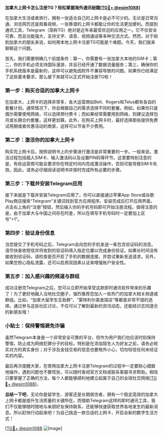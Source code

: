 **加拿大上网卡怎么注册TG？轻松掌握海外通讯秘籍[[TG💪+ @esim1088](https://t.me/s/esim1088)]**

在加拿大生活或者旅行，拥有一张适合自己的上网卡是必不可少的。无论是日常沟通、浏览网页还是观看视频，一张靠谱的上网卡都能让你的生活更加便利。而提到通讯工具，Telegram（简称TG）绝对是近年来最受欢迎的应用之一。它不仅安全可靠，而且功能强大，支持文字、语音、视频通话等多种交流方式。然而，对于刚到加拿大的朋友来说，如何用本地上网卡注册TG可能是个难题。今天，我们就来聊聊这个问题。

首先，我们需要明确几个前提条件：第一，你需要有一张加拿大本地的SIM卡；第二，你的手机必须支持国际漫游，并且已经开通了数据流量服务；第三，确保你的手机系统版本是最新的，这样可以避免因软件不兼容导致的问题。如果你已经满足了这些基本要求，那么接下来就可以正式开始注册TG啦！

### 第一步：购买合适的加拿大上网卡

在加拿大，上网卡的选择非常多，各大运营商如Bell、Rogers和Telus都有各自的套餐计划。通常情况下，你会根据自己的需求选择不同的套餐。例如，如果你只是偶尔需要使用网络，可以选择预付费卡；而如果经常需要用到网络，则建议选择包月或长期合约套餐，这样更划算。此外，在购买上网卡时，最好选择那些提供免费试用期或者优惠活动的商家，这样可以节省不少费用。

### 第二步：激活你的加拿大上网卡

购买完上网卡后，按照说明书上的步骤进行激活是非常重要的一步。一般来说，激活过程包括插入SIM卡、输入激活码以及设置PIN码等环节。这里要特别注意的是，有些运营商可能会要求你在特定时间内完成激活操作，否则可能导致SIM卡失效。因此，请务必仔细阅读说明书并按时完成所有必要的步骤。

### 第三步：下载并安装Telegram应用

接下来就是下载并安装Telegram应用了。你可以直接通过苹果App Store或谷歌Play商店搜索“Telegram”关键词找到官方应用程序。安装完成后打开应用界面，点击右上角的“注册”按钮，然后输入你的手机号码即可开始注册流程。值得注意的是，由于加拿大与中国之间存在时差，所以在填写手机号码时一定要加上区号“+1”。

### 第四步：验证身份信息

当您提交了手机号码之后，Telegram会向您的手机发送一条包含验证码的消息。请尽快查收短信并将收到的验证码填入指定位置以完成身份验证。如果长时间没有接收到验证码，请检查是否开启了手机的数据连接，并尝试重新发送请求。另外，如果您担心隐私泄露，还可以启用双因素认证来增强账户安全性。

### 第五步：加入感兴趣的频道与群组

成功注册完Telegram之后，您可以立即开始享受这款即时通讯软件带来的乐趣了！为了更好地融入当地社交圈子，强烈推荐您加入一些热门的加拿大相关频道或群组。比如，“加拿大留学生互助群”、“蒙特利尔美食探店”等都是非常不错的选择。通过参与这些社区讨论，不仅可以了解到最新的资讯动态，还能结识志同道合的新朋友哦！

### 小贴士：保持警惕避免诈骗

虽然Telegram本身是一个非常安全可靠的平台，但作为用户我们也应该时刻保持警惕，防止成为网络犯罪分子的目标。特别是在添加陌生人为好友之前，请务必核实对方的真实身份；对于涉及金钱交易的信息也要格外小心，切勿轻信任何未经证实的内容。

最后再次提醒大家，在使用加拿大上网卡注册Telegram的过程中一定要耐心细致地操作，遇到问题也不要慌张，可以随时查阅官方文档或联系客服寻求帮助。相信只要掌握了正确的方法，每个人都能够顺利地建立起属于自己的全球社交网络[[TG💪+ @esim1088](https://t.me/s/esim1088)]。

**总结一下吧**，无论你是留学生、游客还是长期居住者，拥有一个稳定高效的加拿大上网卡都是提升生活质量的关键所在。而借助Telegram这样的即时通讯工具，我们不仅能够随时随地与亲朋好友保持联系，还能够快速获取世界各地发生的最新消息。所以赶快行动起来吧！为自己挑选一款合适的上网卡，开启全新的数字生活方式！

[[TG💪+ @esim1088](https://t.me/s/esim1088) ![Image](https://i.postimg.cc/4NQfJmqS/Snipaste-2025-05-13-00-14-12.png)]